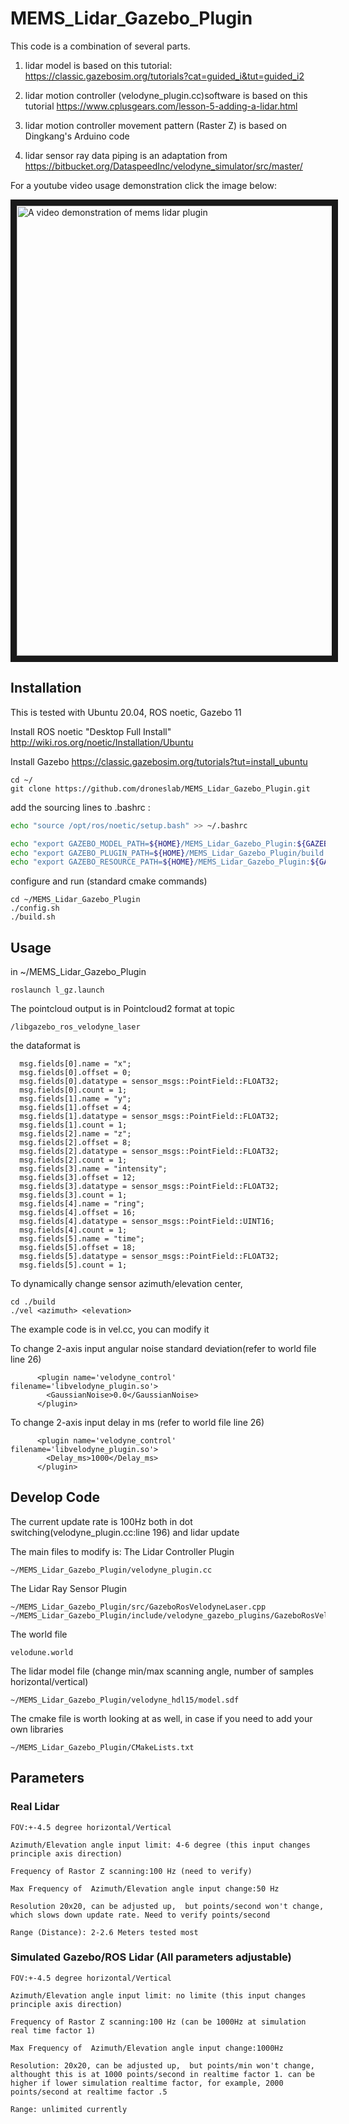 # MEMS_Lidar_Gazebo_Plugin 

This code is a combination of several parts. 
1) lidar model is based on this tutorial: https://classic.gazebosim.org/tutorials?cat=guided_i&tut=guided_i2 
2) lidar motion controller (velodyne_plugin.cc)software is based on this tutorial https://www.cplusgears.com/lesson-5-adding-a-lidar.html

3) lidar motion controller movement pattern (Raster Z) is based on Dingkang's Arduino code

4) lidar sensor ray data piping is an adaptation from https://bitbucket.org/DataspeedInc/velodyne_simulator/src/master/

For a youtube video usage demonstration click the image below:

<a href="https://youtu.be/hbRFwD9XrIw
" target="_blank"><img src="https://img.youtube.com/vi/hbRFwD9XrIw/0.jpg" 
alt="A video demonstration of mems lidar plugin" width="1028" height="720" border="10" /></a>


## Installation


This is tested with Ubuntu 20.04, ROS noetic, Gazebo 11



Install ROS noetic "Desktop Full Install"
http://wiki.ros.org/noetic/Installation/Ubuntu

Install Gazebo 
https://classic.gazebosim.org/tutorials?tut=install_ubuntu


```
cd ~/
git clone https://github.com/droneslab/MEMS_Lidar_Gazebo_Plugin.git
```


add the sourcing lines to .bashrc  :
```bash
echo "source /opt/ros/noetic/setup.bash" >> ~/.bashrc
```
```bash
echo "export GAZEBO_MODEL_PATH=${HOME}/MEMS_Lidar_Gazebo_Plugin:${GAZEBO_MODEL_PATH}" >> ~/.bashrc
echo "export GAZEBO_PLUGIN_PATH=${HOME}/MEMS_Lidar_Gazebo_Plugin/build:${GAZEBO_PLUGIN_PATH}" >> ~/.bashrc
echo "export GAZEBO_RESOURCE_PATH=${HOME}/MEMS_Lidar_Gazebo_Plugin:${GAZEBO_RESOURCE_PATH}" >> ~/.bashrc
```
configure and run (standard cmake commands)
```
cd ~/MEMS_Lidar_Gazebo_Plugin
./config.sh
./build.sh

```


## Usage
in ~/MEMS_Lidar_Gazebo_Plugin
```
roslaunch l_gz.launch
```

The pointcloud output is in Pointcloud2 format at topic 
```
/libgazebo_ros_velodyne_laser

```
the dataformat is 
```
  msg.fields[0].name = "x";
  msg.fields[0].offset = 0;
  msg.fields[0].datatype = sensor_msgs::PointField::FLOAT32;
  msg.fields[0].count = 1;
  msg.fields[1].name = "y";
  msg.fields[1].offset = 4;
  msg.fields[1].datatype = sensor_msgs::PointField::FLOAT32;
  msg.fields[1].count = 1;
  msg.fields[2].name = "z";
  msg.fields[2].offset = 8;
  msg.fields[2].datatype = sensor_msgs::PointField::FLOAT32;
  msg.fields[2].count = 1;
  msg.fields[3].name = "intensity";
  msg.fields[3].offset = 12;
  msg.fields[3].datatype = sensor_msgs::PointField::FLOAT32;
  msg.fields[3].count = 1;
  msg.fields[4].name = "ring";
  msg.fields[4].offset = 16;
  msg.fields[4].datatype = sensor_msgs::PointField::UINT16;
  msg.fields[4].count = 1;
  msg.fields[5].name = "time";
  msg.fields[5].offset = 18;
  msg.fields[5].datatype = sensor_msgs::PointField::FLOAT32;
  msg.fields[5].count = 1;
```

To dynamically change sensor azimuth/elevation center, 
```
cd ./build
./vel <azimuth> <elevation>
```
The example code is in vel.cc, you can modify it 




To change 2-axis input angular noise standard deviation(refer to world file line 26)
```
      <plugin name='velodyne_control' filename='libvelodyne_plugin.so'>
        <GaussianNoise>0.0</GaussianNoise>
      </plugin>
```
To change 2-axis input delay in ms (refer to world file line 26)
```
      <plugin name='velodyne_control' filename='libvelodyne_plugin.so'>
        <Delay_ms>1000</Delay_ms>
      </plugin>
```


## Develop Code

The current update rate is 100Hz both in dot switching(velodyne_plugin.cc:line 196) and lidar update 



The main files to modify is:
The Lidar Controller Plugin  
```
~/MEMS_Lidar_Gazebo_Plugin/velodyne_plugin.cc
```
The Lidar Ray Sensor Plugin
```
~/MEMS_Lidar_Gazebo_Plugin/src/GazeboRosVelodyneLaser.cpp
~/MEMS_Lidar_Gazebo_Plugin/include/velodyne_gazebo_plugins/GazeboRosVelodyneLaser.h
```

The world file
```
velodune.world
```

The lidar model file (change min/max scanning angle, number of samples horizontal/vertical)

```
~/MEMS_Lidar_Gazebo_Plugin/velodyne_hdl15/model.sdf
```

The cmake file is worth looking at as well, in case if you need to add your own libraries

```
~/MEMS_Lidar_Gazebo_Plugin/CMakeLists.txt
```

## Parameters
### Real Lidar
```
FOV:+-4.5 degree horizontal/Vertical

Azimuth/Elevation angle input limit: 4-6 degree (this input changes principle axis direction)

Frequency of Rastor Z scanning:100 Hz (need to verify)

Max Frequency of  Azimuth/Elevation angle input change:50 Hz

Resolution 20x20, can be adjusted up,  but points/second won't change, which slows down update rate. Need to verify points/second

Range (Distance): 2-2.6 Meters tested most
```
### Simulated Gazebo/ROS Lidar (All parameters adjustable)
```
FOV:+-4.5 degree horizontal/Vertical

Azimuth/Elevation angle input limit: no limite (this input changes principle axis direction)

Frequency of Rastor Z scanning:100 Hz (can be 1000Hz at simulation real time factor 1)

Max Frequency of  Azimuth/Elevation angle input change:1000Hz

Resolution: 20x20, can be adjusted up,  but points/min won't change, althought this is at 1000 points/second in realtime factor 1. can be higher if lower simulation realtime factor, for example, 2000 points/second at realtime factor .5 

Range: unlimited currently
```

